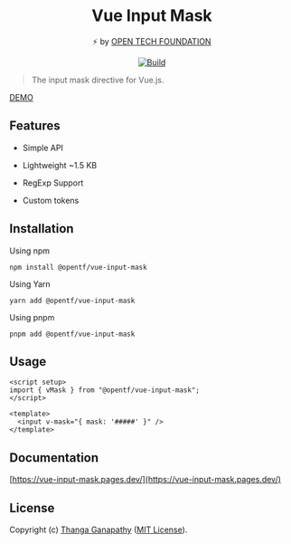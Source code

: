 <div align="center">

# Vue Input Mask

⚡ by [OPEN TECH FOUNDATION](https://open-tech-foundation.pages.dev/)

[![Build](https://github.com/open-tech-foundation/vue-input-mask/actions/workflows/build.yml/badge.svg)](https://github.com/open-tech-foundation/vue-input-mask/actions/workflows/build.yml)

</div>

> The input mask directive for Vue.js.

[DEMO](https://vue-input-mask.pages.dev/demo/native-input/)

## Features

- Simple API

- Lightweight ~1.5 KB

- RegExp Support

- Custom tokens

## Installation

Using npm

```shell
npm install @opentf/vue-input-mask
```

Using Yarn

```shell
yarn add @opentf/vue-input-mask
```

Using pnpm

```shell
pnpm add @opentf/vue-input-mask
```

## Usage

```vue
<script setup>
import { vMask } from "@opentf/vue-input-mask";
</script>

<template>
  <input v-mask="{ mask: '#####' }" />
</template>
```

## Documentation

[https://vue-input-mask.pages.dev/](https://vue-input-mask.pages.dev/)

## License

Copyright (c) [Thanga Ganapathy](https://github.com/Thanga-Ganapathy) ([MIT License](../../LICENSE)).
